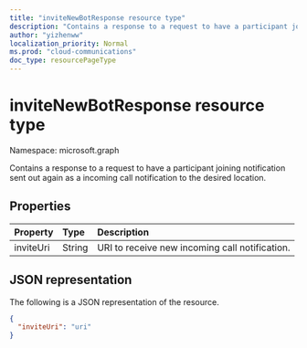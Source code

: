 ```yaml
---
title: "inviteNewBotResponse resource type"
description: "Contains a response to a request to have a participant joining notification sent out again as a incoming call notification to the desired location."
author: "yizhenww"
localization_priority: Normal
ms.prod: "cloud-communications"
doc_type: resourcePageType
---
```


# inviteNewBotResponse resource type

Namespace: microsoft.graph

Contains a response to a request to have a participant joining notification sent out again as a incoming call notification to the desired location.

## Properties

| Property         | Type                            | Description                                                                                                                                                  |
| :--------------- | :------------------------------ | :----------------------------------------------------------------------------------------------------------------------------------------------------------- |
| inviteUri        | String                          | URI to receive new incoming call notification.                                                                                                                |

## JSON representation

The following is a JSON representation of the resource.

<!-- {
  "blockType": "resource",
  "optionalProperties": [],
  "@odata.type": "microsoft.graph.inviteNewBotResponse"
}-->
```json
{
  "inviteUri": "uri" 
}
```

<!-- uuid: 8fcb5dbc-d5aa-4681-8e31-b001d5168d79
2015-10-25 14:57:30 UTC -->
<!--
{
  "type": "#page.annotation",
  "description": "inviteNewBotResponse resource",
  "keywords": "",
  "section": "documentation",
  "tocPath": "",
  "suppressions": []
}
-->
